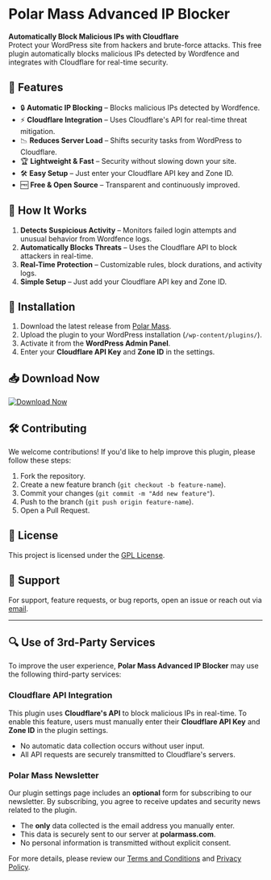 # Polar Mass Advanced IP Blocker

**Automatically Block Malicious IPs with Cloudflare**  
Protect your WordPress site from hackers and brute-force attacks. This free plugin automatically blocks malicious IPs detected by Wordfence and integrates with Cloudflare for real-time security.

## 🚀 Features

- 🔒 **Automatic IP Blocking** – Blocks malicious IPs detected by Wordfence.
- ⚡ **Cloudflare Integration** – Uses Cloudflare's API for real-time threat mitigation.
- 📉 **Reduces Server Load** – Shifts security tasks from WordPress to Cloudflare.
- 🏆 **Lightweight & Fast** – Security without slowing down your site.
- 🛠️ **Easy Setup** – Just enter your Cloudflare API key and Zone ID.
- 🆓 **Free & Open Source** – Transparent and continuously improved.

## 📌 How It Works

1. **Detects Suspicious Activity** – Monitors failed login attempts and unusual behavior from Wordfence logs.
2. **Automatically Blocks Threats** – Uses the Cloudflare API to block attackers in real-time.
3. **Real-Time Protection** – Customizable rules, block durations, and activity logs.
4. **Simple Setup** – Just add your Cloudflare API key and Zone ID.

## 🔧 Installation

1. Download the latest release from [Polar Mass](https://polarmass.com/polar-mass-advanced-ip-blocker).
2. Upload the plugin to your WordPress installation (`/wp-content/plugins/`).
3. Activate it from the **WordPress Admin Panel**.
4. Enter your **Cloudflare API Key** and **Zone ID** in the settings.

## 📥 Download Now

[![Download Now](https://img.shields.io/badge/Download-Free-brightgreen)](https://polarmass.com/polar-mass-advanced-ip-blocker)

## 🛠️ Contributing

We welcome contributions! If you'd like to help improve this plugin, please follow these steps:

1. Fork the repository.
2. Create a new feature branch (`git checkout -b feature-name`).
3. Commit your changes (`git commit -m "Add new feature"`).
4. Push to the branch (`git push origin feature-name`).
5. Open a Pull Request.

## 📜 License

This project is licensed under the [GPL License](LICENSE).

## 📧 Support

For support, feature requests, or bug reports, open an issue or reach out via [email](mailto:contact@polarmass.com).

---

## 🔍 Use of 3rd-Party Services

To improve the user experience, **Polar Mass Advanced IP Blocker** may use the following third-party services:

### Cloudflare API Integration  
This plugin uses **Cloudflare's API** to block malicious IPs in real-time. To enable this feature, users must manually enter their **Cloudflare API Key** and **Zone ID** in the plugin settings.  
- No automatic data collection occurs without user input.  
- All API requests are securely transmitted to Cloudflare's servers.  

### Polar Mass Newsletter  
Our plugin settings page includes an **optional** form for subscribing to our newsletter. By subscribing, you agree to receive updates and security news related to the plugin.  
- The **only** data collected is the email address you manually enter.  
- This data is securely sent to our server at **polarmass.com**.  
- No personal information is transmitted without explicit consent.  

For more details, please review our [Terms and Conditions](https://polarmass.com/terms-and-conditions/) and [Privacy Policy](https://polarmass.com/privacy-policy/).  